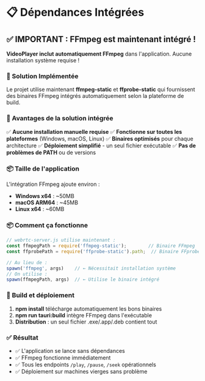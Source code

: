 # 📋 Dépendances Intégrées

## ✅ IMPORTANT : FFmpeg est maintenant intégré !

**VideoPlayer inclut automatiquement FFmpeg** dans l'application. Aucune installation système requise !

### 🎯 Solution Implémentée

Le projet utilise maintenant **ffmpeg-static** et **ffprobe-static** qui fournissent des binaires FFmpeg intégrés automatiquement selon la plateforme de build.

### 🎉 Avantages de la solution intégrée

✅ **Aucune installation manuelle requise**
✅ **Fonctionne sur toutes les plateformes** (Windows, macOS, Linux)
✅ **Binaires optimisés** pour chaque architecture
✅ **Déploiement simplifié** - un seul fichier exécutable
✅ **Pas de problèmes de PATH** ou de versions

### 📦 Taille de l'application

L'intégration FFmpeg ajoute environ :
- **Windows x64** : ~50MB
- **macOS ARM64** : ~45MB 
- **Linux x64** : ~60MB

### 📦 Comment ça fonctionne

```javascript
// webrtc-server.js utilise maintenant :
const ffmpegPath = require('ffmpeg-static');        // Binaire FFmpeg
const ffprobePath = require('ffprobe-static').path;  // Binaire FFprobe

// Au lieu de :
spawn('ffmpeg', args)    // ← Nécessitait installation système
// On utilise :
spawn(ffmpegPath, args)  // ← Utilise le binaire intégré
```

### 🚀 Build et déploiement

1. **npm install** télécharge automatiquement les bons binaires
2. **npm run tauri:build** intègre FFmpeg dans l'exécutable
3. **Distribution** : un seul fichier .exe/.app/.deb contient tout

### ✅ Résultat

- ✅ L'application se lance sans dépendances
- ✅ FFmpeg fonctionne immédiatement  
- ✅ Tous les endpoints `/play`, `/pause`, `/seek` opérationnels
- ✅ Déploiement sur machines vierges sans problème